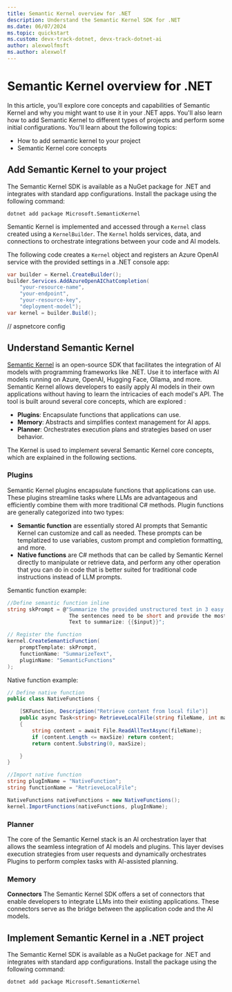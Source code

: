 ```yaml
---
title: Semantic Kernel overview for .NET
description: Understand the Semantic Kernel SDK for .NET
ms.date: 06/07/2024
ms.topic: quickstart
ms.custom: devx-track-dotnet, devx-track-dotnet-ai
author: alexwolfmsft
ms.author: alexwolf
---
```


# Semantic Kernel overview for .NET

In this article, you'll explore core concepts and capabilities of Semantic Kernel and why you might want to use it in your .NET apps. You'll also learn how to add Semantic Kernel to different types of projects and perform some initial configurations. You'll learn about the following topics:

- How to add semantic kernel to your project
- Semantic Kernel core concepts

## Add Semantic Kernel to your project

The Semantic Kernel SDK is available as a NuGet package for .NET and integrates with standard app configurations. Install the package using the following command:

```dotnetcli
dotnet add package Microsoft.SemanticKernel
```

Semantic Kernel is implemented and accessed through a `Kernel` class created using a `KernelBuilder`. The `Kernel` holds services, data, and connections to orchestrate integrations between your code and AI models.

The following code creates a `Kernel` object and registers an Azure OpenAI service with the provided settings in a .NET console app:

```csharp
var builder = Kernel.CreateBuilder();
builder.Services.AddAzureOpenAIChatCompletion(
    "your-resource-name",
    "your-endpoint",
    "your-resource-key",
    "deployment-model");
var kernel = builder.Build();
```

// aspnetcore config

## Understand Semantic Kernel

[Semantic Kernel](/semantic-kernel/overview/) is an open-source SDK that facilitates the integration of AI models with programming frameworks like .NET. Use it to interface with AI models running on Azure, OpenAI, Hugging Face, Ollama, and more. Semantic Kernel allows developers to easily apply AI models in their own applications without having to learn the intricacies of each model's API. The tool is built around several core concepts, which are explored :

- **Plugins**: Encapsulate functions that applications can use.
- **Memory**: Abstracts and simplifies context management for AI apps.
- **Planner**: Orchestrates execution plans and strategies based on user behavior.

The Kernel is used to implement several Semantic Kernel core concepts, which are explained in the following sections.

### Plugins

Semantic Kernel plugins encapsulate functions that applications can use. These plugins streamline tasks where LLMs are advantageous and efficiently combine them with more traditional C# methods. Plugin functions are generally categorized into two types:

- **Semantic function** are essentially stored AI prompts that Semantic Kernel can customize and call as needed. These prompts can be templatized to use variables, custom prompt and completion  formatting, and more.
- **Native functions** are C# methods that can be called by Semantic Kernel directly to manipulate or retrieve data, and perform any other operation that you can do in code that is better suited for traditional code instructions instead of LLM prompts.

Semantic function example:

```csharp
//Define semantic function inline
string skPrompt = @"Summarize the provided unstructured text in 3 easy to understand sentences. 
                    The sentences need to be short and provide the most important content of the provided text.
                    Text to summarize: {{$input}}";

// Register the function
kernel.CreateSemanticFunction(
    promptTemplate: skPrompt, 
    functionName: "SummarizeText",
    pluginName: "SemanticFunctions"
);
```

Native function example:

```csharp
// Define native function
public class NativeFunctions {

    [SKFunction, Description("Retrieve content from local file")]
    public async Task<string> RetrieveLocalFile(string fileName, int maxSize = 5000) 
    {
        string content = await File.ReadAllTextAsync(fileName); 
        if (content.Length <= maxSize) return content;
        return content.Substring(0, maxSize);

    }
}

//Import native function
string plugInName = "NativeFunction";
string functionName = "RetrieveLocalFile";

NativeFunctions nativeFunctions = new NativeFunctions();
kernel.ImportFunctions(nativeFunctions, plugInName);
```


### Planner
The core of the Semantic Kernel stack is an AI orchestration layer that allows the seamless integration of AI models and plugins. This layer devises execution strategies from user requests and dynamically orchestrates Plugins to perform complex tasks with AI-assisted planning.

### Memory

**Connectors**
The Semantic Kernel SDK offers a set of connectors that enable developers to integrate LLMs into their existing applications. These connectors serve as the bridge between the application code and the AI models.

## Implement Semantic Kernel in a .NET project

The Semantic Kernel SDK is available as a NuGet package for .NET and integrates with standard app configurations. Install the package using the following command:

```dotnetcli
dotnet add package Microsoft.SemanticKernel
```

